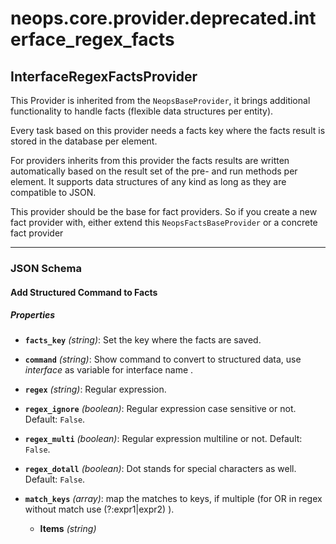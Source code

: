 # neops.core.provider.deprecated.interface_regex_facts
## InterfaceRegexFactsProvider
This Provider is inherited from the `NeopsBaseProvider`, it brings additional functionality to handle facts (flexible data structures per entity).

Every task based on this provider needs a facts key where the facts result is stored in the database per element.

For providers inherits from this provider the facts results are written automatically based on the result set of the pre- and run methods per element.
It supports data structures of any kind as long as they are compatible to JSON.

This provider should be the base for fact providers. So if you create a new fact provider with, either extend this `NeopsFactsBaseProvider` or a concrete fact provider

----------
### JSON Schema
#### Add Structured Command to Facts


##### Properties


- **`facts_key`** *(string)*: Set the key where the facts are saved.

- **`command`** *(string)*: Show command to convert to structured data, use $interface$ as variable for interface name .

- **`regex`** *(string)*: Regular expression.

- **`regex_ignore`** *(boolean)*: Regular expression case sensitive or not. Default: `False`.

- **`regex_multi`** *(boolean)*: Regular expression multiline or not. Default: `False`.

- **`regex_dotall`** *(boolean)*: Dot stands for special characters as well. Default: `False`.

- **`match_keys`** *(array)*: map the matches to keys,
                if multiple (for OR in regex without match use (?:expr1|expr2) ).

  - **Items** *(string)*
